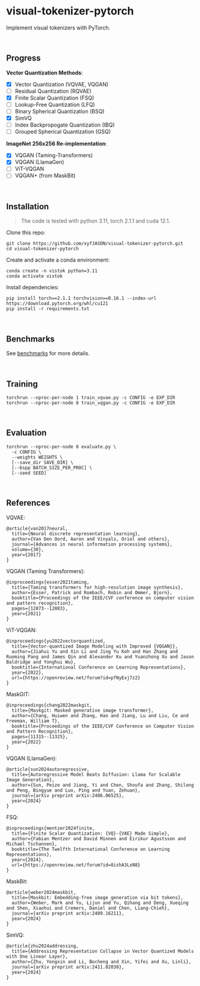 # visual-tokenizer-pytorch

Implement visual tokenizers with PyTorch.

<br/>



## Progress

**Vector Quantization Methods**:

- [x] Vector Quantization (VQVAE, VQGAN)
- [ ] Residual Quantization (RQVAE)
- [x] Finite Scalar Quantization (FSQ)
- [ ] Lookup-Free Quantization (LFQ)
- [ ] Binary Spherical Quantization (BSQ)
- [x] SimVQ
- [ ] Index Backpropogate Quantization (IBQ)
- [ ] Grouped Spherical Quantization (GSQ)

**ImageNet 256x256 Re-implementation**:

- [x] VQGAN (Taming-Transformers)
- [x] VQGAN (LlamaGen)
- [ ] ViT-VQGAN
- [ ] VQGAN+ (from MaskBit)

<br/>



## Installation

> The code is tested with python 3.11, torch 2.1.1 and cuda 12.1.

Clone this repo:

```shell
git clone https://github.com/xyfJASON/visual-tokenizer-pytorch.git
cd visual-tokenizer-pytorch
```

Create and activate a conda environment:

```shell
conda create -n vistok python=3.11
conda activate vistok
```

Install dependencies:

```shell
pip install torch==2.1.1 torchvision==0.16.1 --index-url https://download.pytorch.org/whl/cu121
pip install -r requirements.txt
```

<br/>



## Benchmarks

See [benchmarks](./docs) for more details.

<br/>



## Training

```shell
torchrun --nproc-per-node 1 train_vqvae.py -c CONFIG -e EXP_DIR
torchrun --nproc-per-node 8 train_vqgan.py -c CONFIG -e EXP_DIR
```

<br/>



## Evaluation

```shell
torchrun --nproc-per-node 8 evaluate.py \
  -c CONFIG \
  --weights WEIGHTS \
  [--save_dir SAVE_DIR] \
  [--bspp BATCH_SIZE_PER_PROC] \
  [--seed SEED]
```

<br/>



## References

VQVAE:

```
@article{van2017neural,
  title={Neural discrete representation learning},
  author={Van Den Oord, Aaron and Vinyals, Oriol and others},
  journal={Advances in neural information processing systems},
  volume={30},
  year={2017}
}
```

VQGAN (Taming Transformers):

```
@inproceedings{esser2021taming,
  title={Taming transformers for high-resolution image synthesis},
  author={Esser, Patrick and Rombach, Robin and Ommer, Bjorn},
  booktitle={Proceedings of the IEEE/CVF conference on computer vision and pattern recognition},
  pages={12873--12883},
  year={2021}
}
```

ViT-VQGAN:

```
@inproceedings{yu2022vectorquantized,
  title={Vector-quantized Image Modeling with Improved {VQGAN}},
  author={Jiahui Yu and Xin Li and Jing Yu Koh and Han Zhang and Ruoming Pang and James Qin and Alexander Ku and Yuanzhong Xu and Jason Baldridge and Yonghui Wu},
  booktitle={International Conference on Learning Representations},
  year={2022},
  url={https://openreview.net/forum?id=pfNyExj7z2}
}
```

MaskGIT:

```
@inproceedings{chang2022maskgit,
  title={Maskgit: Masked generative image transformer},
  author={Chang, Huiwen and Zhang, Han and Jiang, Lu and Liu, Ce and Freeman, William T},
  booktitle={Proceedings of the IEEE/CVF Conference on Computer Vision and Pattern Recognition},
  pages={11315--11325},
  year={2022}
}
```

VQGAN (LlamaGen):

```
@article{sun2024autoregressive,
  title={Autoregressive Model Beats Diffusion: Llama for Scalable Image Generation},
  author={Sun, Peize and Jiang, Yi and Chen, Shoufa and Zhang, Shilong and Peng, Bingyue and Luo, Ping and Yuan, Zehuan},
  journal={arXiv preprint arXiv:2406.06525},
  year={2024}
}
```

FSQ:

```
@inproceedings{mentzer2024finite,
  title={Finite Scalar Quantization: {VQ}-{VAE} Made Simple},
  author={Fabian Mentzer and David Minnen and Eirikur Agustsson and Michael Tschannen},
  booktitle={The Twelfth International Conference on Learning Representations},
  year={2024},
  url={https://openreview.net/forum?id=8ishA3LxN8}
}
```

MaskBit:

```
@article{weber2024maskbit,
  title={Maskbit: Embedding-free image generation via bit tokens},
  author={Weber, Mark and Yu, Lijun and Yu, Qihang and Deng, Xueqing and Shen, Xiaohui and Cremers, Daniel and Chen, Liang-Chieh},
  journal={arXiv preprint arXiv:2409.16211},
  year={2024}
}
```

SimVQ:

```
@article{zhu2024addressing,
  title={Addressing Representation Collapse in Vector Quantized Models with One Linear Layer},
  author={Zhu, Yongxin and Li, Bocheng and Xin, Yifei and Xu, Linli},
  journal={arXiv preprint arXiv:2411.02038},
  year={2024}
}
```
